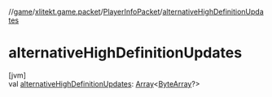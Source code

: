 //[game](../../../index.md)/[xlitekt.game.packet](../index.md)/[PlayerInfoPacket](index.md)/[alternativeHighDefinitionUpdates](alternative-high-definition-updates.md)

# alternativeHighDefinitionUpdates

[jvm]\
val [alternativeHighDefinitionUpdates](alternative-high-definition-updates.md): [Array](https://kotlinlang.org/api/latest/jvm/stdlib/kotlin/-array/index.html)&lt;[ByteArray](https://kotlinlang.org/api/latest/jvm/stdlib/kotlin/-byte-array/index.html)?&gt;
